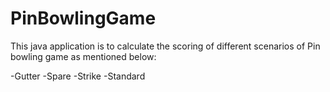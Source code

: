 # PinBowlingGame
This java application is to calculate the scoring of different scenarios of Pin bowling game as mentioned below:

-Gutter 
-Spare
-Strike
-Standard
